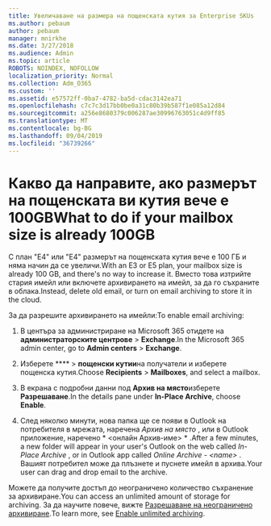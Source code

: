 ```yaml
---
title: Увеличаване на размера на пощенската кутия за Enterprise SKUs
ms.author: pebaum
author: pebaum
manager: mnirkhe
ms.date: 3/27/2018
ms.audience: Admin
ms.topic: article
ROBOTS: NOINDEX, NOFOLLOW
localization_priority: Normal
ms.collection: Adm_O365
ms.custom: ''
ms.assetid: e57572ff-0ba7-4782-ba5d-cdac3142ea71
ms.openlocfilehash: c7c7c3d17bb0be0a31c80b39b587f1e085a12d84
ms.sourcegitcommit: a256e8680379c006287ae30996763051c4d9ff85
ms.translationtype: MT
ms.contentlocale: bg-BG
ms.lasthandoff: 09/04/2019
ms.locfileid: "36739266"
---
```

# <a name="what-to-do-if-your-mailbox-size-is-already-100gb"></a><span data-ttu-id="81db9-102">Какво да направите, ако размерът на пощенската ви кутия вече е 100GB</span><span class="sxs-lookup"><span data-stu-id="81db9-102">What to do if your mailbox size is already 100GB</span></span>

<span data-ttu-id="81db9-103">С план "Е4" или "Е4" размерът на пощенската кутия вече е 100 ГБ и няма начин да се увеличи.</span><span class="sxs-lookup"><span data-stu-id="81db9-103">With an E3 or E5 plan, your mailbox size is already 100 GB, and there's no way to increase it.</span></span> <span data-ttu-id="81db9-104">Вместо това изтрийте стария имейл или включете архивирането на имейл, за да го съхраните в облака.</span><span class="sxs-lookup"><span data-stu-id="81db9-104">Instead, delete old email, or turn on email archiving to store it in the cloud.</span></span> 
  
<span data-ttu-id="81db9-105">За да разрешите архивирането на имейли:</span><span class="sxs-lookup"><span data-stu-id="81db9-105">To enable email archiving:</span></span>
  
1. <span data-ttu-id="81db9-106">В центъра за администриране на Microsoft 365 отидете на **администраторските центрове** \> **Exchange**.</span><span class="sxs-lookup"><span data-stu-id="81db9-106">In the Microsoft 365 admin center, go to **Admin centers** \> **Exchange**.</span></span> 
    
2. <span data-ttu-id="81db9-107">Изберете \*\*\*\* \> **пощенски кутии**на получатели и изберете пощенска кутия.</span><span class="sxs-lookup"><span data-stu-id="81db9-107">Choose **Recipients** \> **Mailboxes**, and select a mailbox.</span></span> 
    
3. <span data-ttu-id="81db9-108">В екрана с подробни данни под **Архив на място**изберете **Разрешаване**.</span><span class="sxs-lookup"><span data-stu-id="81db9-108">In the details pane under **In-Place Archive**, choose **Enable**.</span></span> 
    
4. <span data-ttu-id="81db9-109">След няколко минути, нова папка ще се появи в Outlook на потребителя в мрежата, наречена *Архив на място* , или в Outlook приложение, наречено \* \<онлайн Архив-име\> \* .</span><span class="sxs-lookup"><span data-stu-id="81db9-109">After a few minutes, a new folder will appear in your user's Outlook on the web called  *In-Place Archive*  , or in Outlook app called  *Online Archive - \<name\>*  .</span></span> <span data-ttu-id="81db9-110">Вашият потребител може да плъзнете и пуснете имейл в архива.</span><span class="sxs-lookup"><span data-stu-id="81db9-110">Your user can drag and drop email to the archive.</span></span> 
    
<span data-ttu-id="81db9-111">Можете да получите достъп до неограничено количество съхранение за архивиране.</span><span class="sxs-lookup"><span data-stu-id="81db9-111">You can access an unlimited amount of storage for archiving.</span></span> <span data-ttu-id="81db9-112">За да научите повече, вижте [Разрешаване на неограничено архивиране](https://docs.microsoft.com/office365/securitycompliance/enable-unlimited-archiving).</span><span class="sxs-lookup"><span data-stu-id="81db9-112">To learn more, see [Enable unlimited archiving](https://docs.microsoft.com/office365/securitycompliance/enable-unlimited-archiving).</span></span>
  


